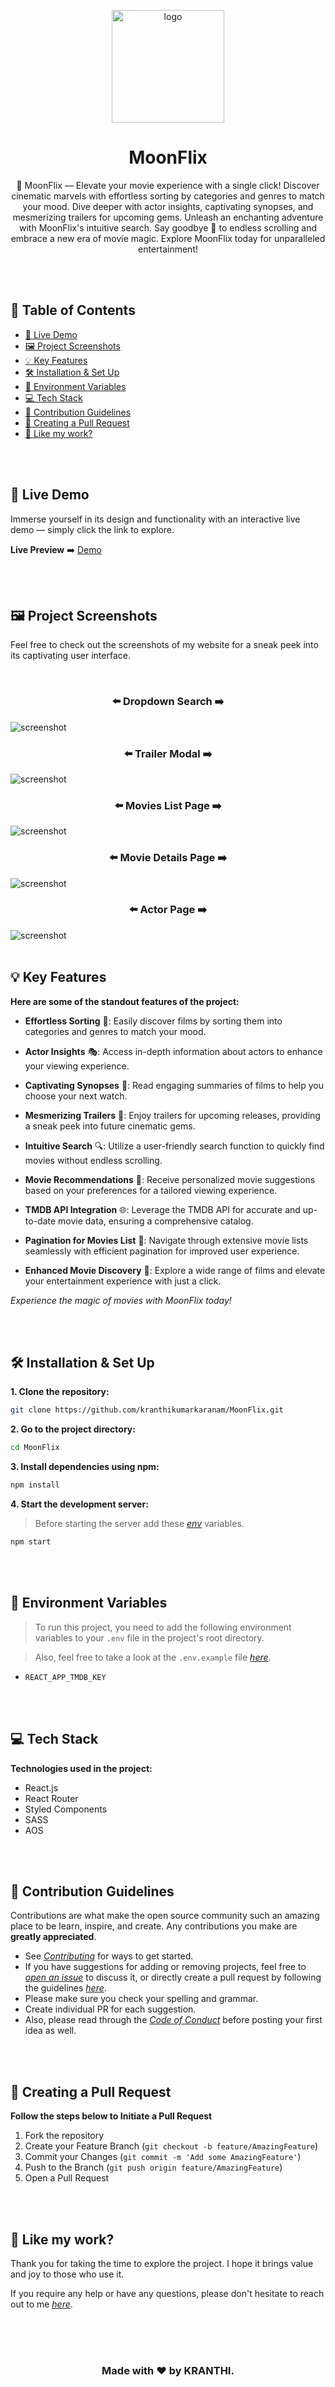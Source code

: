 <p align="center">
   <a href="https://github.com/kranthikumarkaranam/e-commerce_admin">
    <img src="https://github.com/user-attachments/assets/6591cd15-5e64-4747-afad-f0a86d2426c2" alt="logo" width="180" height="180">
  </a>
  
  <h1 align="center">MoonFlix</h1>

  <p align="center">
🌙 MoonFlix — Elevate your movie experience with a single click! Discover cinematic marvels with effortless sorting by categories and genres to match your mood. Dive deeper with actor insights, captivating synopses, and mesmerizing trailers for upcoming gems. Unleash an enchanting adventure with MoonFlix's intuitive search. Say goodbye 👋 to endless scrolling and embrace a new era of movie magic. Explore MoonFlix today for unparalleled entertainment!
  </p>

</p>

<br>
<br>

<h2>📜 Table of Contents</h2>

- [🚀 Live Demo](#demo)
- [🖼️ Project Screenshots](#screenshots)
- [💡 Key Features](#features)
- [🛠️ Installation & Set Up](#installation)
- [🌱 Environment Variables](#env)
- [💻 Tech Stack](#tech)
- [🍰 Contribution Guidelines](#contribution)
- [📝 Creating a Pull Request](#pull)
- [💖 Like my work?](#like)

<br>
<br>

<h2 id="demo">🚀 Live Demo</h2>

<p>Immerse yourself in its design and functionality with an interactive live demo — simply click the link to explore.</p>

**Live Preview** ➡️ [Demo](https://moonflix-kranthi.vercel.app/)

<br>
<br>

<h2 id="screenshots">🖼️ Project Screenshots</h2>

<p>Feel free to check out the screenshots of my website for a sneak peek into its captivating user interface.</p>

<br>

<h3 align="center">⬅️ Dropdown Search ➡️</h3>

<img src="https://github.com/user-attachments/assets/3ef2e0c4-eba1-42d4-a49d-b9c666f13a0e" alt="screenshot" width="auto" height="auto">

<br>

<h3 align="center">⬅️ Trailer Modal ➡️</h3>

<img src="https://github.com/user-attachments/assets/05fc98bc-9fe2-4ac1-9a01-dac7e9cb908d" alt="screenshot" width="auto" height="auto">

<br>

<h3 align="center">⬅️ Movies List Page ➡️</h3>

<img src="https://github.com/user-attachments/assets/17199006-c57d-42f8-9ef1-31967b2f25ac" alt="screenshot" width="auto" height="auto">

<br>

<h3 align="center">⬅️ Movie Details Page ➡️</h3>

<img src="https://github.com/user-attachments/assets/929d34ae-f59a-4169-ad18-70c35e1f9d03" alt="screenshot" width="auto" height="auto">

<br>

<h3 align="center">⬅️ Actor Page ➡️</h3>

<img src="https://github.com/user-attachments/assets/f5f48b72-b43b-459d-b5a6-3206b72f18f4" alt="screenshot" width="auto" height="auto">

<br>
<br>

<h2 id="features">💡 Key Features</h2>

**Here are some of the standout features of the project:**

- **Effortless Sorting** 📂: Easily discover films by sorting them into categories and genres to match your mood.

- **Actor Insights** 🎭: Access in-depth information about actors to enhance your viewing experience.

- **Captivating Synopses** 📖: Read engaging summaries of films to help you choose your next watch.

- **Mesmerizing Trailers** 🎥: Enjoy trailers for upcoming releases, providing a sneak peek into future cinematic gems.

- **Intuitive Search** 🔍: Utilize a user-friendly search function to quickly find movies without endless scrolling.

- **Movie Recommendations** 🌠: Receive personalized movie suggestions based on your preferences for a tailored viewing experience.

- **TMDB API Integration** 🌐: Leverage the TMDB API for accurate and up-to-date movie data, ensuring a comprehensive catalog.

- **Pagination for Movies List** 📄: Navigate through extensive movie lists seamlessly with efficient pagination for improved user experience.

- **Enhanced Movie Discovery** 🌟: Explore a wide range of films and elevate your entertainment experience with just a click.

_Experience the magic of movies with MoonFlix today!_

<br>
<br>

<h2 id="installation">🛠️ Installation & Set Up</h2>

**1. Clone the repository:**

```sh
git clone https://github.com/kranthikumarkaranam/MoonFlix.git
```

**2. Go to the project directory:**

```sh
cd MoonFlix
```

**3. Install dependencies using npm:**

```sh
npm install
```

**4. Start the development server:**

> Before starting the server add these _[env](#env)_ variables.

```sh
npm start
```

<br>
<br>

<h2 id="env">🌱 Environment Variables</h2>

> To run this project, you need to add the following environment variables to your `.env` file in the project's root directory.

> Also, feel free to take a look at the `.env.example` file _[here](https://github.com/kranthikumarkaranam/MoonFlix/blob/main/.env.example)_.

- `REACT_APP_TMDB_KEY`

<br>
<br>

<h2 id="tech">💻 Tech Stack</h2>

**Technologies used in the project:**

- React.js
- React Router
- Styled Components
- SASS
- AOS

<br>
<br>

<h2 id="contribution">🍰 Contribution Guidelines</h2>

Contributions are what make the open source community such an amazing place to be learn, inspire, and create. Any contributions you make are **greatly appreciated**.

- See _[Contributing](https://github.com/kranthikumarkaranam/MoonFlix/blob/main/CONTRIBUTING.md)_ for ways to get started.
- If you have suggestions for adding or removing projects, feel free to _[open an issue](https://github.com/kranthikumarkaranam/MoonFlix/issues/new)_ to discuss it, or directly create a pull request by following the guidelines _[here](#pull)_.
- Please make sure you check your spelling and grammar.
- Create individual PR for each suggestion.
- Also, please read through the _[Code of Conduct](https://github.com/kranthikumarkaranam/MoonFlix/blob/main/CODE_OF_CONDUCT.md)_ before posting your first idea as well.

<br>
<br>

<h2 id="pull">📝 Creating a Pull Request</h2>

**Follow the steps below to Initiate a Pull Request**

1. Fork the repository
2. Create your Feature Branch (`git checkout -b feature/AmazingFeature`)
3. Commit your Changes (`git commit -m 'Add some AmazingFeature'`)
4. Push to the Branch (`git push origin feature/AmazingFeature`)
5. Open a Pull Request

<br>
<br>

<h2 id="like">💖 Like my work?</h2>

Thank you for taking the time to explore the project. I hope it brings value and joy to those who use it.

If you require any help or have any questions, please don't hesitate to reach out to me _[here](mailto:kranthikaranam258@gmail.com)_.

<br>
<br>
<br>

<h3 align="center">Made with ❤️ by KRANTHI.</h3>
